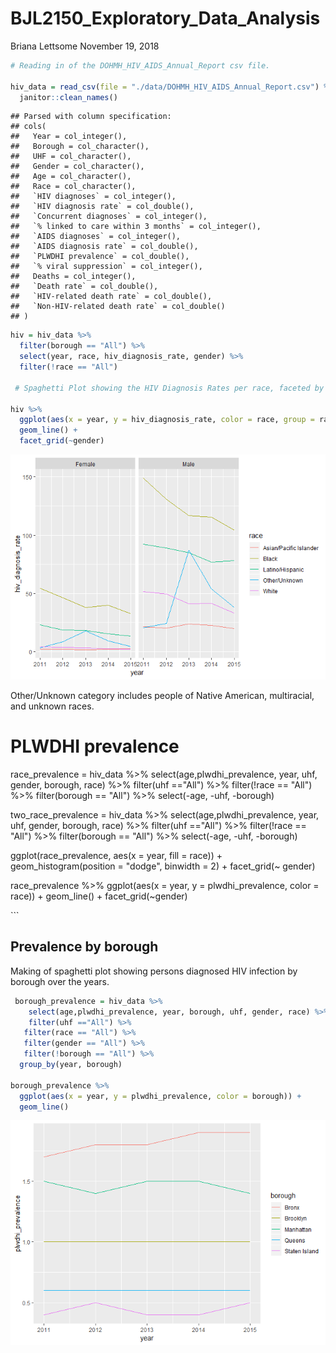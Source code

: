 BJL2150\_Exploratory\_Data\_Analysis
================
Briana Lettsome
November 19, 2018

``` r
# Reading in of the DOHMH_HIV_AIDS_Annual_Report csv file.

hiv_data = read_csv(file = "./data/DOHMH_HIV_AIDS_Annual_Report.csv") %>%
  janitor::clean_names()
```

    ## Parsed with column specification:
    ## cols(
    ##   Year = col_integer(),
    ##   Borough = col_character(),
    ##   UHF = col_character(),
    ##   Gender = col_character(),
    ##   Age = col_character(),
    ##   Race = col_character(),
    ##   `HIV diagnoses` = col_integer(),
    ##   `HIV diagnosis rate` = col_double(),
    ##   `Concurrent diagnoses` = col_integer(),
    ##   `% linked to care within 3 months` = col_integer(),
    ##   `AIDS diagnoses` = col_integer(),
    ##   `AIDS diagnosis rate` = col_double(),
    ##   `PLWDHI prevalence` = col_double(),
    ##   `% viral suppression` = col_integer(),
    ##   Deaths = col_integer(),
    ##   `Death rate` = col_double(),
    ##   `HIV-related death rate` = col_double(),
    ##   `Non-HIV-related death rate` = col_double()
    ## )

``` r
hiv = hiv_data %>%
  filter(borough == "All") %>%
  select(year, race, hiv_diagnosis_rate, gender) %>%
  filter(!race == "All")

 # Spaghetti Plot showing the HIV Diagnosis Rates per race, faceted by gender.

hiv %>%
  ggplot(aes(x = year, y = hiv_diagnosis_rate, color = race, group = race)) +
  geom_line() +
  facet_grid(~gender)
```

![](BJL2150_Exploratory_Data_Analysis_files/figure-markdown_github/unnamed-chunk-2-1.png)

Other/Unknown category includes people of Native American, multiracial, and unknown races.

PLWDHI prevalence
=================

race\_prevalence = hiv\_data %&gt;% select(age,plwdhi\_prevalence, year, uhf, gender, borough, race) %&gt;% filter(uhf =="All") %&gt;% filter(!race == "All") %&gt;% filter(borough == "All") %&gt;% select(-age, -uhf, -borough)

two\_race\_prevalence = hiv\_data %&gt;% select(age,plwdhi\_prevalence, year, uhf, gender, borough, race) %&gt;% filter(uhf =="All") %&gt;% filter(!race == "All") %&gt;% filter(borough == "All") %&gt;% select(-age, -uhf, -borough)

ggplot(race\_prevalence, aes(x = year, fill = race)) + geom\_histogram(position = "dodge", binwidth = 2) + facet\_grid(~ gender)

race\_prevalence %&gt;% ggplot(aes(x = year, y = plwdhi\_prevalence, color = race)) + geom\_line() + facet\_grid(~gender)

\`\`\`

Prevalence by borough
---------------------

Making of spaghetti plot showing persons diagnosed HIV infection by borough over the years.

``` r
 borough_prevalence = hiv_data %>%
    select(age,plwdhi_prevalence, year, borough, uhf, gender, race) %>%
    filter(uhf =="All") %>%
   filter(race == "All") %>%
   filter(gender == "All") %>%
   filter(!borough == "All") %>%
  group_by(year, borough)

borough_prevalence %>%
  ggplot(aes(x = year, y = plwdhi_prevalence, color = borough)) + 
  geom_line() 
```

![](BJL2150_Exploratory_Data_Analysis_files/figure-markdown_github/unnamed-chunk-3-1.png)
